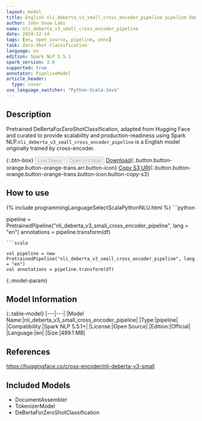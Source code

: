 ```yaml
---
layout: model
title: English nli_deberta_v3_small_cross_encoder_pipeline pipeline DeBertaForZeroShotClassification from cross-encoder
author: John Snow Labs
name: nli_deberta_v3_small_cross_encoder_pipeline
date: 2024-12-14
tags: [en, open_source, pipeline, onnx]
task: Zero-Shot Classification
language: en
edition: Spark NLP 5.5.1
spark_version: 3.0
supported: true
annotator: PipelineModel
article_header:
  type: cover
use_language_switcher: "Python-Scala-Java"
---
```


## Description

Pretrained DeBertaForZeroShotClassification, adapted from Hugging Face and curated to provide scalability and production-readiness using Spark NLP.`nli_deberta_v3_small_cross_encoder_pipeline` is a English model originally trained by cross-encoder.

{:.btn-box}
<button class="button button-orange" disabled>Live Demo</button>
<button class="button button-orange" disabled>Open in Colab</button>
[Download](https://s3.amazonaws.com/auxdata.johnsnowlabs.com/public/models/nli_deberta_v3_small_cross_encoder_pipeline_en_5.5.1_3.0_1734209050985.zip){:.button.button-orange.button-orange-trans.arr.button-icon}
[Copy S3 URI](s3://auxdata.johnsnowlabs.com/public/models/nli_deberta_v3_small_cross_encoder_pipeline_en_5.5.1_3.0_1734209050985.zip){:.button.button-orange.button-orange-trans.button-icon.button-copy-s3}

## How to use



<div class="tabs-box" markdown="1">
{% include programmingLanguageSelectScalaPythonNLU.html %}
```python

pipeline = PretrainedPipeline("nli_deberta_v3_small_cross_encoder_pipeline", lang = "en")
annotations =  pipeline.transform(df)   

```
```scala

val pipeline = new PretrainedPipeline("nli_deberta_v3_small_cross_encoder_pipeline", lang = "en")
val annotations = pipeline.transform(df)

```
</div>

{:.model-param}
## Model Information

{:.table-model}
|---|---|
|Model Name:|nli_deberta_v3_small_cross_encoder_pipeline|
|Type:|pipeline|
|Compatibility:|Spark NLP 5.5.1+|
|License:|Open Source|
|Edition:|Official|
|Language:|en|
|Size:|499.1 MB|

## References

https://huggingface.co/cross-encoder/nli-deberta-v3-small

## Included Models

- DocumentAssembler
- TokenizerModel
- DeBertaForZeroShotClassification